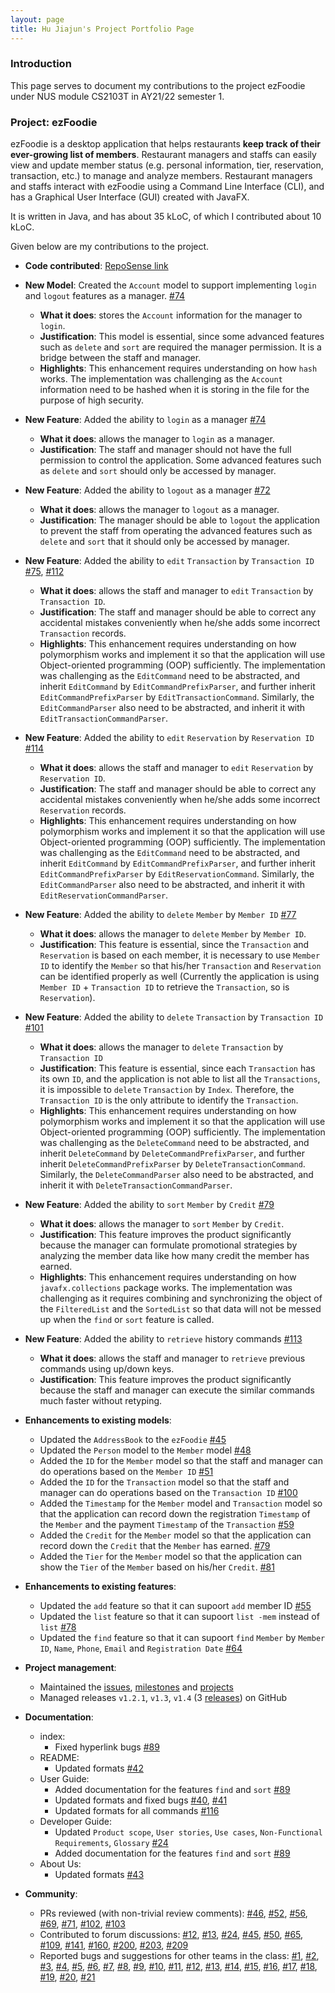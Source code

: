 ```yaml
---
layout: page
title: Hu Jiajun's Project Portfolio Page
---
```


### Introduction

This page serves to document my contributions to the project ezFoodie under NUS module CS2103T in AY21/22 semester 1.

### Project: ezFoodie

ezFoodie is a desktop application that helps restaurants **keep track of their ever-growing list of members**.
Restaurant managers and staffs can easily view and update member status (e.g. personal information, tier, reservation, transaction, etc.) to manage and analyze members.
Restaurant managers and staffs interact with ezFoodie using a Command Line Interface (CLI), and has a Graphical User Interface (GUI) created with JavaFX.

It is written in Java, and has about 35 kLoC, of which I contributed about 10 kLoC.

Given below are my contributions to the project.

* **Code contributed**: [RepoSense link](https://nus-cs2103-ay2122s1.github.io/tp-dashboard/?breakdown=true&search=holmesjj)

* **New Model**: Created the `Account` model to support implementing `login` and `logout` features as a manager. [\#74](https://github.com/AY2122S1-CS2103T-F12-4/tp/pull/74)
  * **What it does**: stores the `Account` information for the manager to `login`.
  * **Justification**: This model is essential, since some advanced features such as `delete` and `sort` are required the manager permission. It is a bridge between the staff and manager.
  * **Highlights**: This enhancement requires understanding on how `hash` works. The implementation was challenging as the `Account` information need to be hashed when it is storing in the file for the purpose of high security.

* **New Feature**: Added the ability to `login` as a manager [\#74](https://github.com/AY2122S1-CS2103T-F12-4/tp/pull/74)
  * **What it does**: allows the manager to `login` as a manager.
  * **Justification**: The staff and manager should not have the full permission to control the application. Some advanced features such as `delete` and `sort` should only be accessed by manager.

* **New Feature**: Added the ability to `logout` as a manager [\#72](https://github.com/AY2122S1-CS2103T-F12-4/tp/pull/72)
  * **What it does**: allows the manager to `logout` as a manager.
  * **Justification**: The manager should be able to `logout` the application to prevent the staff from operating the advanced features such as `delete` and `sort` that it should only be accessed by manager.

* **New Feature**: Added the ability to `edit` `Transaction` by `Transaction ID` [\#75](https://github.com/AY2122S1-CS2103T-F12-4/tp/pull/75), [\#112](https://github.com/AY2122S1-CS2103T-F12-4/tp/pull/112)
  * **What it does**: allows the staff and manager to `edit` `Transaction` by `Transaction ID`.
  * **Justification**: The staff and manager should be able to correct any accidental mistakes conveniently when he/she adds some incorrect `Transaction` records.
  * **Highlights**: This enhancement requires understanding on how polymorphism works and implement it so that the application will use Object-oriented programming (OOP) sufficiently. The implementation was challenging as the `EditCommand` need to be abstracted, and inherit `EditCommand` by `EditCommandPrefixParser`, and further inherit `EditCommandPrefixParser` by `EditTransactionCommand`. Similarly, the `EditCommandParser` also need to be abstracted, and inherit it with `EditTransactionCommandParser`.

* **New Feature**: Added the ability to `edit` `Reservation` by `Reservation ID` [\#114](https://github.com/AY2122S1-CS2103T-F12-4/tp/pull/114)
  * **What it does**: allows the staff and manager to `edit` `Reservation` by `Reservation ID`.
  * **Justification**: The staff and manager should be able to correct any accidental mistakes conveniently when he/she adds some incorrect `Reservation` records.
  * **Highlights**: This enhancement requires understanding on how polymorphism works and implement it so that the application will use Object-oriented programming (OOP) sufficiently. The implementation was challenging as the `EditCommand` need to be abstracted, and inherit `EditCommand` by `EditCommandPrefixParser`, and further inherit `EditCommandPrefixParser` by `EditReservationCommand`. Similarly, the `EditCommandParser` also need to be abstracted, and inherit it with `EditReservationCommandParser`.

* **New Feature**: Added the ability to `delete` `Member` by `Member ID` [\#77](https://github.com/AY2122S1-CS2103T-F12-4/tp/pull/77)
  * **What it does**: allows the manager to `delete` `Member` by `Member ID`.
  * **Justification**: This feature is essential, since the `Transaction` and `Reservation` is based on each member, it is necessary to use `Member ID` to identify the `Member` so that his/her `Transaction` and `Reservation` can be identified properly as well (Currently the application is using `Member ID` + `Transaction ID` to retrieve the `Transaction`, so is `Reservation`).

* **New Feature**: Added the ability to `delete` `Transaction` by `Transaction ID` [\#101](https://github.com/AY2122S1-CS2103T-F12-4/tp/pull/101)
  * **What it does**: allows the manager to `delete` `Transaction` by `Transaction ID`
  * **Justification**: This feature is essential, since each `Transaction` has its own `ID`, and the application is not able to list all the `Transactions`, it is impossible to `delete` `Transaction` by `Index`. Therefore, the `Transaction ID` is the only attribute to identify the `Transaction`.
  * **Highlights**: This enhancement requires understanding on how polymorphism works and implement it so that the application will use Object-oriented programming (OOP) sufficiently. The implementation was challenging as the `DeleteCommand` need to be abstracted, and inherit `DeleteCommand` by `DeleteCommandPrefixParser`, and further inherit `DeleteCommandPrefixParser` by `DeleteTransactionCommand`. Similarly, the `DeleteCommandParser` also need to be abstracted, and inherit it with `DeleteTransactionCommandParser`.

* **New Feature**: Added the ability to `sort` `Member` by `Credit` [\#79](https://github.com/AY2122S1-CS2103T-F12-4/tp/pull/79)
  * **What it does**: allows the manager to `sort` `Member` by `Credit`.
  * **Justification**: This feature improves the product significantly because the manager can formulate promotional strategies by analyzing the member data like how many credit the member has earned.
  * **Highlights**: This enhancement requires understanding on how `javafx.collections` package works. The implementation was challenging as it requires combining and synchronizing the object of the `FilteredList` and the `SortedList` so that data will not be messed up when the `find` or `sort` feature is called.

* **New Feature**: Added the ability to `retrieve` history commands [\#113](https://github.com/AY2122S1-CS2103T-F12-4/tp/pull/113)
  * **What it does**: allows the staff and manager to `retrieve` previous commands using up/down keys.
  * **Justification**: This feature improves the product significantly because the staff and manager can execute the similar commands much faster without retyping.

* **Enhancements to existing models**:
  * Updated the `AddressBook` to the `ezFoodie` [\#45](https://github.com/AY2122S1-CS2103T-F12-4/tp/pull/45)
  * Updated the `Person` model to the `Member` model [\#48](https://github.com/AY2122S1-CS2103T-F12-4/tp/pull/48)
  * Added the `ID` for the `Member` model so that the staff and manager can do operations based on the `Member ID` [\#51](https://github.com/AY2122S1-CS2103T-F12-4/tp/pull/51)
  * Added the `ID` for the `Transaction` model so that the staff and manager can do operations based on the `Transaction ID` [\#100](https://github.com/AY2122S1-CS2103T-F12-4/tp/pull/100)
  * Added the `Timestamp` for the `Member` model and `Transaction` model so that the application can record down the registration `Timestamp` of the `Member` and the payment `Timestamp` of the `Transaction` [\#59](https://github.com/AY2122S1-CS2103T-F12-4/tp/pull/59)
  * Added the `Credit` for the `Member` model so that the application can record down the `Credit` that the `Member` has earned. [\#79](https://github.com/AY2122S1-CS2103T-F12-4/tp/pull/79)
  * Added the `Tier` for the `Member` model so that the application can show the `Tier` of the `Member` based on his/her `Credit`. [\#81](https://github.com/AY2122S1-CS2103T-F12-4/tp/pull/81)

* **Enhancements to existing features**:
  * Updated the `add` feature so that it can supoort `add` member ID [\#55](https://github.com/AY2122S1-CS2103T-F12-4/tp/pull/55)
  * Updated the `list` feature so that it can supoort `list -mem` instead of `list` [\#78](https://github.com/AY2122S1-CS2103T-F12-4/tp/pull/78)
  * Updated the `find` feature so that it can supoort `find` `Member` by `Member ID`, `Name`, `Phone`, `Email` and `Registration Date` [\#64](https://github.com/AY2122S1-CS2103T-F12-4/tp/pull/64)

* **Project management**:
  * Maintained the [issues](https://github.com/AY2122S1-CS2103T-F12-4/tp/issues), [milestones](https://github.com/AY2122S1-CS2103T-F12-4/tp/milestones) and [projects](https://github.com/AY2122S1-CS2103T-F12-4/tp/projects)
  * Managed releases `v1.2.1`, `v1.3`, `v1.4` (3 [releases](https://github.com/AY2122S1-CS2103T-F12-4/tp/releases)) on GitHub

* **Documentation**:
  * index:
    * Fixed hyperlink bugs [\#89](https://github.com/AY2122S1-CS2103T-F12-4/tp/pull/89)
  * README:
    * Updated formats [\#42](https://github.com/AY2122S1-CS2103T-F12-4/tp/pull/42)
  * User Guide:
    * Added documentation for the features `find` and `sort` 
    [\#89](https://github.com/AY2122S1-CS2103T-F12-4/tp/pull/89)
    * Updated formats and fixed bugs 
    [\#40](https://github.com/AY2122S1-CS2103T-F12-4/tp/pull/40), 
    [\#41](https://github.com/AY2122S1-CS2103T-F12-4/tp/pull/41)
    * Updated formats for all commands [\#116](https://github.com/AY2122S1-CS2103T-F12-4/tp/pull/116)
  * Developer Guide:
    * Updated `Product scope`, `User stories`, `Use cases`, `Non-Functional Requirements`, `Glossary` 
    [\#24](https://github.com/AY2122S1-CS2103T-F12-4/tp/pull/24)
    * Added documentation for the features `find` and `sort` 
    [\#89](https://github.com/AY2122S1-CS2103T-F12-4/tp/pull/89)
  * About Us: 
    * Updated formats [\#43](https://github.com/AY2122S1-CS2103T-F12-4/tp/pull/43)

* **Community**:
  * PRs reviewed (with non-trivial review comments): 
  [\#46](https://github.com/AY2122S1-CS2103T-F12-4/tp/pull/46), 
  [\#52](https://github.com/AY2122S1-CS2103T-F12-4/tp/pull/52), 
  [\#56](https://github.com/AY2122S1-CS2103T-F12-4/tp/pull/56), 
  [\#69](https://github.com/AY2122S1-CS2103T-F12-4/tp/pull/69), 
  [\#71](https://github.com/AY2122S1-CS2103T-F12-4/tp/pull/71), 
  [\#102](https://github.com/AY2122S1-CS2103T-F12-4/tp/pull/102), 
  [\#103](https://github.com/AY2122S1-CS2103T-F12-4/tp/pull/103)
  * Contributed to forum discussions: 
  [\#12](https://github.com/nus-cs2103-AY2122S1/forum/issues/12), 
  [\#13](https://github.com/nus-cs2103-AY2122S1/forum/issues/13#issuecomment-899985208), 
  [\#24](https://github.com/nus-cs2103-AY2122S1/forum/issues/24#issuecomment-899953855), 
  [\#45](https://github.com/nus-cs2103-AY2122S1/forum/issues/45), 
  [\#50](https://github.com/nus-cs2103-AY2122S1/forum/issues/50), 
  [\#65](https://github.com/nus-cs2103-AY2122S1/forum/issues/65), 
  [\#109](https://github.com/nus-cs2103-AY2122S1/forum/issues/109#issuecomment-907304027), 
  [\#141](https://github.com/nus-cs2103-AY2122S1/forum/issues/141#issuecomment-910317016), 
  [\#160](https://github.com/nus-cs2103-AY2122S1/forum/issues/160#issuecomment-909923810), 
  [\#200](https://github.com/nus-cs2103-AY2122S1/forum/issues/200#issuecomment-914391124), 
  [\#203](https://github.com/nus-cs2103-AY2122S1/forum/issues/203#issuecomment-914375528), 
  [\#209](https://github.com/nus-cs2103-AY2122S1/forum/issues/209)
  * Reported bugs and suggestions for other teams in the class: 
  [\#1](https://github.com/holmesjj/ped/issues/1), 
  [\#2](https://github.com/holmesjj/ped/issues/2), 
  [\#3](https://github.com/holmesjj/ped/issues/3), 
  [\#4](https://github.com/holmesjj/ped/issues/4), 
  [\#5](https://github.com/holmesjj/ped/issues/5), 
  [\#6](https://github.com/holmesjj/ped/issues/6), 
  [\#7](https://github.com/holmesjj/ped/issues/7), 
  [\#8](https://github.com/holmesjj/ped/issues/8), 
  [\#9](https://github.com/holmesjj/ped/issues/9), 
  [\#10](https://github.com/holmesjj/ped/issues/10), 
  [\#11](https://github.com/holmesjj/ped/issues/11), 
  [\#12](https://github.com/holmesjj/ped/issues/12), 
  [\#13](https://github.com/holmesjj/ped/issues/13), 
  [\#14](https://github.com/holmesjj/ped/issues/14), 
  [\#15](https://github.com/holmesjj/ped/issues/15), 
  [\#16](https://github.com/holmesjj/ped/issues/16), 
  [\#17](https://github.com/holmesjj/ped/issues/17), 
  [\#18](https://github.com/holmesjj/ped/issues/18), 
  [\#19](https://github.com/holmesjj/ped/issues/19), 
  [\#20](https://github.com/holmesjj/ped/issues/20), 
  [\#21](https://github.com/holmesjj/ped/issues/21)
